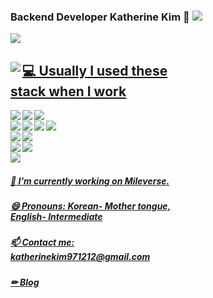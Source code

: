 ### Backend Developer Katherine Kim 👋 <a href="https://github.com/Katherine1212"><img src="https://hits.seeyoufarm.com/api/count/incr/badge.svg?url=https%3A%2F%2Fgithub.com%2FKatherine1212&count_bg=%23000000&title_bg=%23000000&icon=github.svg&icon_color=%23E7E7E7&title=GitHub&edge_flat=false)"/></a>

<img src="https://github-readme-stats.vercel.app/api?username=Katherine1212"> <a href= "https://github.com/Katherine1212/github-readme-stats"/></img>

<div align="center" style="max-width: 60%;">
  <img align="left" src="https://github-readme-stats.vercel.app/api/top-langs/?username=Katherine1212&theme=dracula&exclude_repo=Computer-Science-Engineering&layout=compact&langs_count=10"/>
  <h2 align="left">💻 Usually I used these stack when I work</h2>
  <img src="https://img.shields.io/badge/Node.js-339933?style=flat-square&logo=Node.js&logoColor=white" align="left"/> <img src="https://img.shields.io/badge/NPM-CB3837?style=flat-square&logo=NPM&logoColor=white" align="left"/> <img src="https://img.shields.io/badge/Express-000000?style=flat-square&logo=Express&logoColor=white" align="left"/> <br/>
<img src="https://img.shields.io/badge/HTML5-E34F26?style=flat-square&logo=HTML5&logoColor=white" align="left"/> <img src="https://img.shields.io/badge/CSS3-1572B6?style=flat-square&logo=CSS3&logoColor=white" align="left"/><img src="https://img.shields.io/badge/Javascript-F7DF1E?style=flat-square&logo=Javascript&logoColor=white" align="left"/> <img src="https://img.shields.io/badge/Babel-F9DC3E?style=flat-square&logo=Babel&logoColor=white" align="left"/><br/>
  <img src="https://img.shields.io/badge/MySQL-4479A1?style=flat-square&logo=MySQL&logoColor=white" align="left"/> <img src="https://img.shields.io/badge/Redis-DC382D?style=flat-square&logo=Redis&logoColor=white" align="left"/> <br/>
  <img src="https://img.shields.io/badge/Github-181717?style=flat-square&logo=Github&logoColor=white" align="left"/> <img src="https://img.shields.io/badge/Gitlab-FCA121?style=flat-square&logo=Gitlab&logoColor=white" align="left"/><br/>
  <img src="https://img.shields.io/badge/Visual Studio Code-007ACC?style=flat-square&logo=Visual Studio Code&logoColor=white" align="left"/> 
  <br/>
  <h5 align= "left">🔭 I’m currently working on Mileverse.</h5>
  <h5 align= "left">😄 Pronouns: Korean- Mother tongue, English- Intermediate</h5>
  <h5 align= "left">📫 Contact me: katherinekim971212@gmail.com</h5>
  <h5 align= "left"><a href="https://katherine97.tistory.com/"> ✏ Blog </a></h5>
</div>

